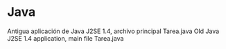 # Java
Antigua aplicación de Java J2SE 1.4, archivo principal Tarea.java
Old Java J2SE 1.4 application, main file Tarea.java
